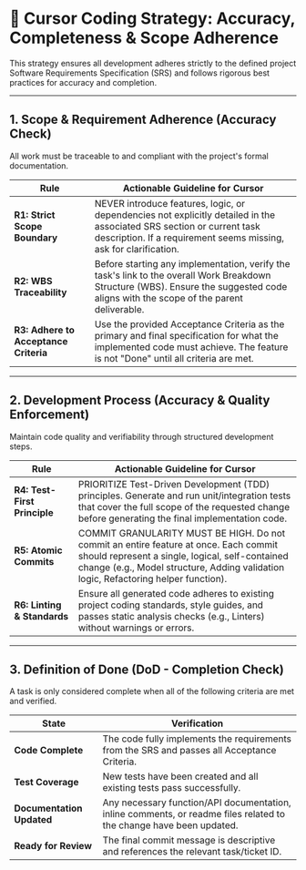 # 🤖 Cursor Coding Strategy: Accuracy, Completeness & Scope Adherence

This strategy ensures all development adheres strictly to the defined project Software Requirements Specification (SRS) and follows rigorous best practices for accuracy and completion.

---

## 1. Scope & Requirement Adherence (Accuracy Check)

All work must be traceable to and compliant with the project's formal documentation.

| Rule | Actionable Guideline for Cursor |
|------|----------------------------------|
| **R1: Strict Scope Boundary** | NEVER introduce features, logic, or dependencies not explicitly detailed in the associated SRS section or current task description. If a requirement seems missing, ask for clarification. |
| **R2: WBS Traceability** | Before starting any implementation, verify the task's link to the overall Work Breakdown Structure (WBS). Ensure the suggested code aligns with the scope of the parent deliverable. |
| **R3: Adhere to Acceptance Criteria** | Use the provided Acceptance Criteria as the primary and final specification for what the implemented code must achieve. The feature is not "Done" until all criteria are met. |

---

## 2. Development Process (Accuracy & Quality Enforcement)

Maintain code quality and verifiability through structured development steps.

| Rule | Actionable Guideline for Cursor |
|------|----------------------------------|
| **R4: Test-First Principle** | PRIORITIZE Test-Driven Development (TDD) principles. Generate and run unit/integration tests that cover the full scope of the requested change before generating the final implementation code. |
| **R5: Atomic Commits** | COMMIT GRANULARITY MUST BE HIGH. Do not commit an entire feature at once. Each commit should represent a single, logical, self-contained change (e.g., Model structure, Adding validation logic, Refactoring helper function). |
| **R6: Linting & Standards** | Ensure all generated code adheres to existing project coding standards, style guides, and passes static analysis checks (e.g., Linters) without warnings or errors. |

---

## 3. Definition of Done (DoD - Completion Check)

A task is only considered complete when all of the following criteria are met and verified.

| State | Verification |
|-------|--------------|
| **Code Complete** | The code fully implements the requirements from the SRS and passes all Acceptance Criteria. |
| **Test Coverage** | New tests have been created and all existing tests pass successfully. |
| **Documentation Updated** | Any necessary function/API documentation, inline comments, or readme files related to the change have been updated. |
| **Ready for Review** | The final commit message is descriptive and references the relevant task/ticket ID. |
